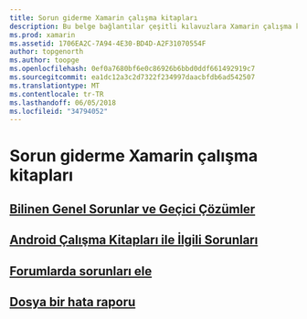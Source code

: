 ```yaml
---
title: Sorun giderme Xamarin çalışma kitapları
description: Bu belge bağlantılar çeşitli kılavuzlara Xamarin çalışma kitaplarıyla çalışma için sorun giderme bilgileri sağlar. Bağlantılı içerik genel bilinen sorunlar, Android çalışma kitapları ile ilgili sorunları açıklar ve Destek ile ilgili kaynakların sağlar.
ms.prod: xamarin
ms.assetid: 1706EA2C-7A94-4E30-BD4D-A2F31070554F
author: topgenorth
ms.author: toopge
ms.openlocfilehash: 0ef0a7680bf6e0c86926b6bbd0ddf661492919c7
ms.sourcegitcommit: ea1dc12a3c2d7322f234997daacbfdb6ad542507
ms.translationtype: MT
ms.contentlocale: tr-TR
ms.lasthandoff: 06/05/2018
ms.locfileid: "34794052"
---
```

# <a name="troubleshooting-xamarin-workbooks"></a>Sorun giderme Xamarin çalışma kitapları

## <a name="general-known-issues--workaroundsgeneralmd"></a>[Bilinen Genel Sorunlar ve Geçici Çözümler](general.md)

## <a name="issues-with-android-workbooksandroidmd"></a>[Android Çalışma Kitapları ile İlgili Sorunları](android.md)

## <a name="discuss-issues-on-the-forumsforums"></a>[Forumlarda sorunları ele][forums]

## <a name="file-a-bug-reporttoolsworkbooksinstallmdreporting-bugs"></a>[Dosya bir hata raporu](~/tools/workbooks/install.md#reporting-bugs)

[forums]: https://forums.xamarin.com/categories/inspector
